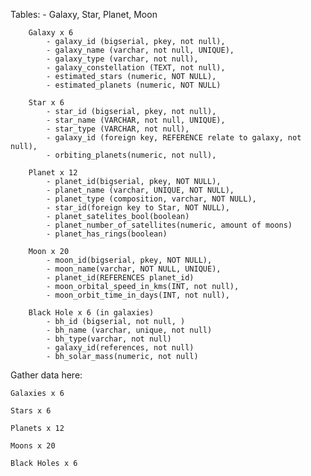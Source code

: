 
Tables: 
	- Galaxy, Star, Planet, Moon

		Galaxy x 6
			- galaxy_id (bigserial, pkey, not null), 
			- galaxy_name (varchar, not null, UNIQUE),
			- galaxy_type (varchar, not null),
			- galaxy_constellation (TEXT, not null), 
			- estimated_stars (numeric, NOT NULL), 
			- estimated_planets (numeric, NOT NULL) 

		Star x 6
			- star_id (bigserial, pkey, not null), 
			- star_name (VARCHAR, not null, UNIQUE), 
			- star_type (VARCHAR, not null), 
			- galaxy_id (foreign key, REFERENCE relate to galaxy, not null), 
			- orbiting_planets(numeric, not null),  

		Planet x 12
			- planet_id(bigserial, pkey, NOT NULL), 
			- planet_name (varchar, UNIQUE, NOT NULL), 
			- planet_type (composition, varchar, NOT NULL), 
			- star_id(foreign key to Star, NOT NULL),
			- planet_satelites_bool(boolean)
			- planet_number_of_satellites(numeric, amount of moons)
			- planet_has_rings(boolean)

		Moon x 20
			- moon_id(bigserial, pkey, NOT NULL),
			- moon_name(varchar, NOT NULL, UNIQUE),
			- planet_id(REFERENCES planet_id)
			- moon_orbital_speed_in_kms(INT, not null),
			- moon_orbit_time_in_days(INT, not null),

		Black Hole x 6 (in galaxies)
			- bh_id (bigserial, not null, )
			- bh_name (varchar, unique, not null)
			- bh_type(varchar, not null)
			- galaxy_id(references, not null)
			- bh_solar_mass(numeric, not null)



Gather data here:

	Galaxies x 6

	Stars x 6

	Planets x 12

	Moons x 20

	Black Holes x 6





